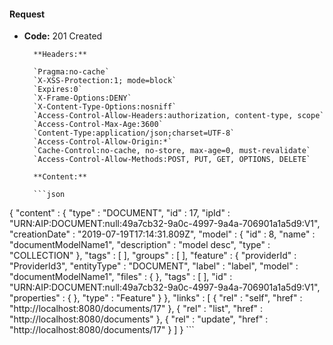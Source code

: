 #### Request

* **Code:** 201 Created

        **Headers:**

        `Pragma:no-cache`
        `X-XSS-Protection:1; mode=block`
        `Expires:0`
        `X-Frame-Options:DENY`
        `X-Content-Type-Options:nosniff`
        `Access-Control-Allow-Headers:authorization, content-type, scope`
        `Access-Control-Max-Age:3600`
        `Content-Type:application/json;charset=UTF-8`
        `Access-Control-Allow-Origin:*`
        `Cache-Control:no-cache, no-store, max-age=0, must-revalidate`
        `Access-Control-Allow-Methods:POST, PUT, GET, OPTIONS, DELETE`

        **Content:**

        ```json
    
{
  "content" : {
    "type" : "DOCUMENT",
    "id" : 17,
    "ipId" : "URN:AIP:DOCUMENT:null:49a7cb32-9a0c-4997-9a4a-706901a1a5d9:V1",
    "creationDate" : "2019-07-19T17:14:31.809Z",
    "model" : {
      "id" : 8,
      "name" : "documentModelName1",
      "description" : "model desc",
      "type" : "COLLECTION"
    },
    "tags" : [ ],
    "groups" : [ ],
    "feature" : {
      "providerId" : "ProviderId3",
      "entityType" : "DOCUMENT",
      "label" : "label",
      "model" : "documentModelName1",
      "files" : { },
      "tags" : [ ],
      "id" : "URN:AIP:DOCUMENT:null:49a7cb32-9a0c-4997-9a4a-706901a1a5d9:V1",
      "properties" : { },
      "type" : "Feature"
    }
  },
  "links" : [ {
    "rel" : "self",
    "href" : "http://localhost:8080/documents/17"
  }, {
    "rel" : "list",
    "href" : "http://localhost:8080/documents"
  }, {
    "rel" : "update",
    "href" : "http://localhost:8080/documents/17"
  } ]
}
        ```
